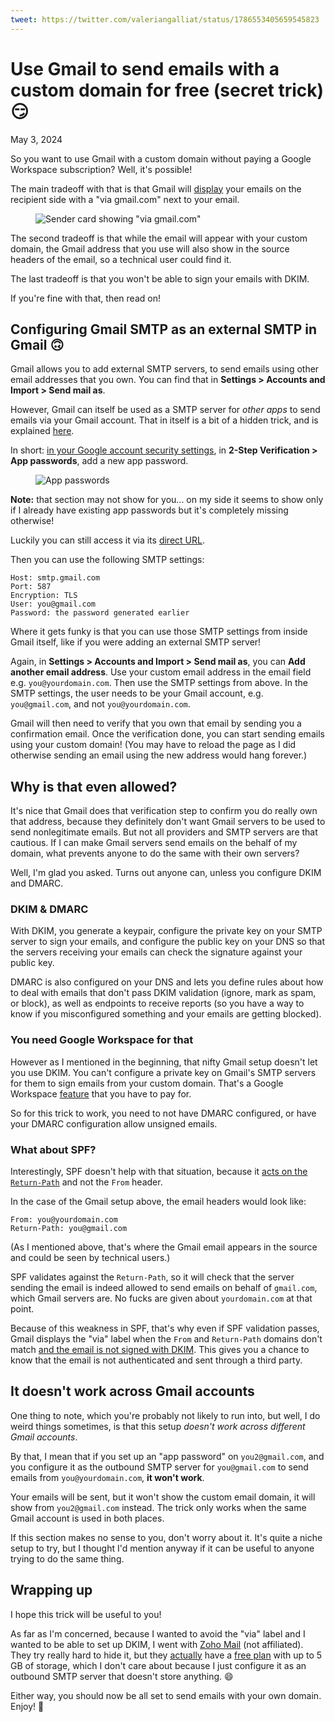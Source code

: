 ```yaml
---
tweet: https://twitter.com/valeriangalliat/status/1786553405659545823
---
```


# Use Gmail to send emails with a custom domain for free (secret trick) 😏
May 3, 2024

So you want to use Gmail with a custom domain without paying a Google
Workspace subscription? Well, it's possible!

The main tradeoff with that is that Gmail will
[display](https://support.google.com/mail/answer/1311182)
your emails on the recipient side with a "via gmail.com" next to your
email.

<figure class="center">
  <img alt="Sender card showing &quot;via gmail.com&quot;" srcset="../../img/2024/04/gmail/via.png 2x">
</figure>

The second tradeoff is that while the email will appear with your custom
domain, the Gmail address that you use will also show in the source
headers of the email, so a technical user could find it.

The last tradeoff is that you won't be able to sign your emails with
DKIM.

If you're fine with that, then read on!

## Configuring Gmail SMTP as an external SMTP in Gmail 🙃

Gmail allows you to add external SMTP servers, to send emails using
other email addresses that you own. You can find that in **Settings >
Accounts and Import > Send mail as**.

However, Gmail can itself be used as a SMTP server for _other apps_ to
send emails via your Gmail account. That in itself is a bit of a hidden
trick, and is explained [here](https://noted.lol/setup-gmail-smtp-sending-2023/).

In short: [in your Google account security settings](https://myaccount.google.com/security),
in **2-Step Verification > App passwords**, add a new app password.

<figure class="center">
  <img alt="App passwords" srcset="../../img/2024/04/gmail/app-passwords.png 2x">
</figure>

<div class="note">

**Note:** that section may not show for you... on my side it seems to
show only if I already have existing app passwords but it's completely
missing otherwise!

Luckily you can still access it via its [direct URL](https://myaccount.google.com/apppasswords).

</div>


Then you can use the following SMTP settings:

```
Host: smtp.gmail.com
Port: 587
Encryption: TLS
User: you@gmail.com
Password: the password generated earlier
```

Where it gets funky is that you can use those SMTP settings from inside
Gmail itself, like if you were adding an external SMTP server!

Again, in **Settings > Accounts and Import > Send mail as**, you can
**Add another email address**. Use your custom email address in the
email field e.g. `you@yourdomain.com`. Then use the SMTP settings from
above. In the SMTP settings, the user needs to be your Gmail account,
e.g. `you@gmail.com`, and not `you@yourdomain.com`.

Gmail will then need to verify that you own that email by sending you a
confirmation email. Once the verification done, you can start sending
emails using your custom domain! (You may have to reload the page as I
did otherwise sending an email using the new address would hang
forever.)

## Why is that even allowed?

It's nice that Gmail does that verification step to confirm you do
really own that address, because they definitely don't want Gmail
servers to be used to send nonlegitimate emails. But not all providers
and SMTP servers are that cautious. If I can make Gmail servers send
emails on the behalf of my domain, what prevents anyone to do the same
with their own servers?

Well, I'm glad you asked. Turns out anyone can, unless you configure
DKIM and DMARC.

### DKIM & DMARC

With DKIM, you generate a keypair, configure the private key on your
SMTP server to sign your emails, and configure the public key on your
DNS so that the servers receiving your emails can check the signature
against your public key.

DMARC is also configured on your DNS and lets you define rules about how
to deal with emails that don't pass DKIM validation (ignore, mark as
spam, or block), as well as endpoints to receive reports (so you have a
way to know if you misconfigured something and your emails are getting
blocked).

### You need Google Workspace for that

However as I mentioned in the beginning, that nifty Gmail setup doesn't
let you use DKIM. You can't configure a private key on Gmail's SMTP
servers for them to sign emails from your custom domain. That's a Google
Workspace [feature](https://support.google.com/a/answer/180504) that you
have to pay for.

So for this trick to work, you need to not have DMARC configured, or
have your DMARC configuration allow unsigned emails.

### What about SPF?

Interestingly, SPF doesn't help with that situation, because it
[acts on the `Return-Path`](https://postmarkapp.com/guides/spf#understanding-the-limitations-of-spf)
and not the `From` header.

In the case of the Gmail setup above, the email headers would look like:

```
From: you@yourdomain.com
Return-Path: you@gmail.com
```

(As I mentioned above, that's where the Gmail email appears in the
source and could be seen by technical users.)

SPF validates against the `Return-Path`, so it will check that the
server sending the email is indeed allowed to send emails on behalf of
`gmail.com`, which Gmail servers are. No fucks are given about
`yourdomain.com` at that point.

Because of this weakness in SPF, that's why even if SPF validation
passes, Gmail displays the "via" label when the `From` and `Return-Path`
domains don't match [and the email is not signed with DKIM](https://postmarkapp.com/blog/dkim-and-the-via-label-in-gmail).
This gives you a chance to know that the email is not authenticated and
sent through a third party.

## It doesn't work across Gmail accounts

One thing to note, which you're probably not likely to run into, but
well, I do weird things sometimes, is that this setup _doesn't work
across different Gmail accounts_.

By that, I mean that if you set up an "app password" on `you2@gmail.com`,
and you configure it as the outbound SMTP server for `you@gmail.com` to
send emails from `you@yourdomain.com`, **it won't work**.

Your emails will be sent, but it won't show the custom email domain, it
will show from `you2@gmail.com` instead. The trick only works when the
same Gmail account is used in both places.

If this section makes no sense to you, don't worry about it. It's quite
a niche setup to try, but I thought I'd mention anyway if it can be
useful to anyone trying to do the same thing.

## Wrapping up

I hope this trick will be useful to you!

As far as I'm concerned, because I wanted to avoid the "via" label and I
wanted to be able to set up DKIM, I went with [Zoho Mail](https://www.zoho.com/mail/)
(not affiliated). They try really hard to hide it, but they
[actually](https://help.zoho.com/portal/en/community/topic/free-plan-mail-accounts-details)
have a [free plan](https://www.zoho.com/mail/help/adminconsole/subscription.html#:~:text=under%20Zoho%20Workplace-,free%20plan,-%3A%20Using%20this%20plan)
with up to 5 GB of storage, which I don't care about because I just
configure it as an outbound SMTP server that doesn't store anything. 😄

Either way, you should now be all set to send emails with your own
domain. Enjoy! 🤙

